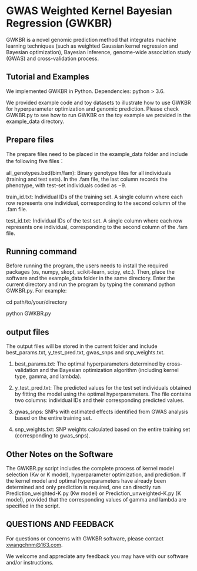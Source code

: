 # GWAS Weighted Kernel Bayesian Regression (GWKBR)
GWKBR is a novel genomic prediction method that integrates machine learning techniques (such as weighted Gaussian kernel regression and Bayesian optimization), Bayesian inference, genome-wide association study (GWAS) and cross-validation process.

## Tutorial and Examples
We implemented GWKBR in Python. Dependencies: python > 3.6.

We provided example code and toy datasets to illustrate how to use GWKBR for hyperparameter optimization and genomic prediction. Please check GWKBR.py to see how to run GWKBR on the toy example we provided in the example_data directory.

## Prepare files
The prepare files need to be placed in the example_data folder and include the following five files：

all_genotypes.bed(bim/fam): Binary genotype files for all individuals (training and test sets). In the .fam file, the last column records the phenotype, with test-set individuals coded as −9.

train_id.txt: Individual IDs of the training set. A single column where each row represents one individual, corresponding to the second column of the .fam file. 

test_id.txt: Individual IDs of the test set. A single column where each row represents one individual, corresponding to the second column of the .fam file.

## Running command
Before running the program, the users needs to install the required packages (os, numpy, skopt, scikit-learn, scipy, etc.). Then, place the software and the example_data folder in the same directory. Enter the current directory and run the program by typing the command python GWKBR.py. For example:

cd path/to/your/directory

python GWKBR.py

## output files
The output files will be stored in the current folder and include best_params.txt, y_test_pred.txt, gwas_snps and snp_weights.txt.

1. best_params.txt: The optimal hyperparameters determined by cross-validation and the Bayesian optimization algorithm (including kernel type, gamma, and lambda).

2. y_test_pred.txt: The predicted values for the test set individuals obtained by fitting the model using the optimal hyperparameters. The file contains two columns: individual IDs and their corresponding predicted values.

3. gwas_snps: SNPs with estimated effects identified from GWAS analysis based on the entire training set.

4. snp_weights.txt: SNP weights calculated based on the entire training set (corresponding to gwas_snps).

## Other Notes on the Software
The GWKBR.py script includes the complete process of kernel model selection (Kw or K model), hyperparameter optimization, and prediction. If the kernel model and optimal hyperparameters have already been determined and only prediction is required, one can directly run Prediction_weighted-K.py (Kw model) or Prediction_unweighted-K.py (K model), provided that the corresponding values of gamma and lambda are specified in the script.

## QUESTIONS AND FEEDBACK
For questions or concerns with GWKBR software, please contact xwangchnm@163.com.

We welcome and appreciate any feedback you may have with our software and/or instructions.

